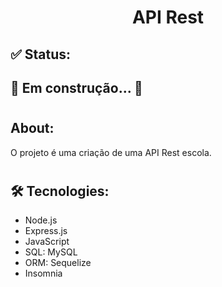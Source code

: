 <h1 align="center">API Rest</h1>

## ✅ Status:
<h2>🚧 Em construção... 🚧</h2>

#

## About:
<p>O projeto é uma criação de uma API Rest escola.</p>

#

## 🛠 Tecnologies:
 <ul>
    <li>Node.js</li>
    <li>Express.js</li>
    <li>JavaScript</li>
    <li>SQL: MySQL</li>
    <li>ORM: Sequelize</li>
    <li>Insomnia</li>
 </ul>
